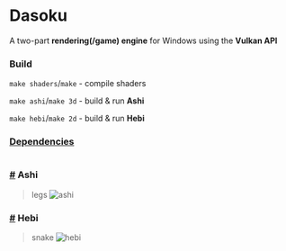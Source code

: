 # Dasoku
A two-part **rendering(/game) engine** for Windows using the **Vulkan API**

### Build
`make shaders`/`make` - compile shaders

`make ashi`/`make 3d` - build & run **Ashi**

`make hebi`/`make 2d` - build & run **Hebi**

### [Dependencies](https://github.com/vrecusko/Dasoku/tree/master/.dependencies)

# 

### [#](https://github.com/vrecusko/Dasoku/tree/master/Ashi%20(3D)) Ashi
> legs
![ashi](https://i.imgur.com/dgX9GVo.png "Ashi")

### [#](https://github.com/vrecusko/Dasoku/tree/master/Hebi%20(2D)) Hebi
> snake
![hebi](https://i.imgur.com/TqOmi6L.png "Hebi")
